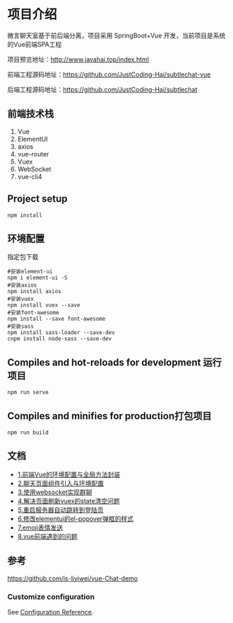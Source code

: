 # 项目介绍
微言聊天室基于前后端分离，项目采用 SpringBoot+Vue 开发，当前项目是系统的Vue前端SPA工程

项目预览地址：http://www.javahai.top/index.html

前端工程源码地址：https://github.com/JustCoding-Hai/subtlechat-vue

后端工程源码地址：https://github.com/JustCoding-Hai/subtlechat


## 前端技术栈
1. Vue
2. ElementUI
3. axios
4. vue-router
5. Vuex
6. WebSocket
7. vue-cli4

## Project setup
```
npm install
```

## 环境配置
指定包下载
```
#安装element-ui
npm i element-ui -S  
#安装axios
npm install axios
#安装vuex
npm install vuex --save
#安装font-awesome
npm install --save font-awesome
#安装sass
npm install sass-loader --save-dev
cnpm install node-sass --save-dev
```

## Compiles and hot-reloads for development 运行项目
```
npm run serve
```

## Compiles and minifies for production打包项目
```
npm run build
```

## 文档 

- [1.前端Vue的环境配置与全局方法封装](https://github.com/JustCoding-Hai/subtlechat-vue/wiki/1.前端Vue的环境配置与全局方法封装)  
- [2.聊天页面组件引入与环境配置](https://github.com/JustCoding-Hai/subtlechat-vue/wiki/2.聊天页面组件引入与环境配置)  
- [3.使用websocket实现群聊](https://github.com/JustCoding-Hai/subtlechat-vue/wiki/3.使用websocket实现群聊)  
- [ 4.解决页面刷新vuex的state清空问题](https://github.com/JustCoding-Hai/subtlechat-vue/wiki/4.解决页面刷新vuex的state清空问题)  
- [5.重启服务器自动跳转到登陆页](https://github.com/JustCoding-Hai/subtlechat-vue/wiki/5.重启服务器自动跳转到登陆页)  
- [6.修改elementui的el-popover弹框的样式](https://github.com/JustCoding-Hai/subtlechat-vue/wiki/6.修改elementui的el-popover弹框的样式)  
- [7.emoji表情发送](https://github.com/JustCoding-Hai/subtlechat-vue/wiki/7.emoji表情发送)  
- [8.vue前端遇到的问题](https://github.com/JustCoding-Hai/subtlechat-vue/wiki/8.vue前端遇到的问题)  

## 参考
https://github.com/is-liyiwei/vue-Chat-demo

### Customize configuration
See [Configuration Reference](https://cli.vuejs.org/config/).


